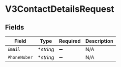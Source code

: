 # V3ContactDetailsRequest


## Fields

| Field              | Type               | Required           | Description        |
| ------------------ | ------------------ | ------------------ | ------------------ |
| `Email`            | **string*          | :heavy_minus_sign: | N/A                |
| `PhoneNuber`       | **string*          | :heavy_minus_sign: | N/A                |